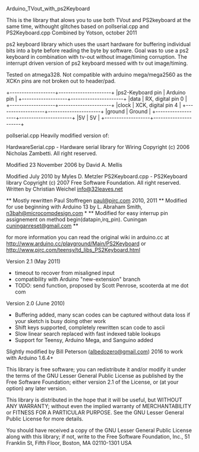 Arduino_TVout_with_ps2Keyboard

This is the library that alows you to use both TVout and PS2keyboard at the same time, withought glitches
 based on pollserial.cpp and PS2Keyboard.cpp
 Combined by Yotson, october 2011
 
 ps2 keyboard library which uses the usart hardware for buffering individual bits into a byte before reading the byte by software.
 Goal was to use a ps2 keyboard in combination with tv-out without image/timing corruption. 
 The interrupt driven version of ps2 keyboard messed with tv out image/timing.
    
 Tested on atmega328. Not compatible with arduino mega/mega2560 as the XCKn pins are not broken out to header/pad.
  
  
 +-------------------+----------------------+ 
 |ps2-Keyboard pin   |  Arduino pin         |
 +-------------------+----------------------+
 |data               |  RX, digital pin 0   |
 +-------------------+----------------------+
 |clock              |  XCK, digital pin 4  |
 +-------------------+----------------------+
 |ground             |  Ground              |
 +-------------------+----------------------+
 |5V                 |  5V                  |
 +-------------------+----------------------+

 pollserial.cpp Heavily modified version of:
 
 HardwareSerial.cpp - Hardware serial library for Wiring
 Copyright (c) 2006 Nicholas Zambetti.  All right reserved.

 Modified 23 November 2006 by David A. Mellis
 
 Modified July 2010 by Myles D. Metzler
 PS2Keyboard.cpp - PS2Keyboard library
 Copyright (c) 2007 Free Software Foundation.  All right reserved.
 Written by Christian Weichel <info@32leaves.net>
 
 ** Mostly rewritten Paul Stoffregen <paul@pjrc.com> 2010, 2011
 ** Modified for use beginning with Arduino 13 by L. Abraham Smith, <n3bah@microcompdesign.com> * 
 ** Modified for easy interrup pin assignement on method begin(datapin,irq_pin). Cuningan <cuninganreset@gmail.com> **
 
 for more information you can read the original wiki in arduino.cc
 at http://www.arduino.cc/playground/Main/PS2Keyboard
 or http://www.pjrc.com/teensy/td_libs_PS2Keyboard.html
 
 Version 2.1 (May 2011)
 - timeout to recover from misaligned input
 - compatibility with Arduino "new-extension" branch
 - TODO: send function, proposed by Scott Penrose, scooterda at me dot com
 
 Version 2.0 (June 2010)
 - Buffering added, many scan codes can be captured without data loss
 if your sketch is busy doing other work
 - Shift keys supported, completely rewritten scan code to ascii
 - Slow linear search replaced with fast indexed table lookups
 - Support for Teensy, Arduino Mega, and Sanguino added

 Slightly modified by Bill Peterson (albedozero@gmail.com) 2016
  to work with Arduino 1.6.4+
 
 This library is free software; you can redistribute it and/or
 modify it under the terms of the GNU Lesser General Public
 License as published by the Free Software Foundation; either
 version 2.1 of the License, or (at your option) any later version.
 
 This library is distributed in the hope that it will be useful,
 but WITHOUT ANY WARRANTY; without even the implied warranty of
 MERCHANTABILITY or FITNESS FOR A PARTICULAR PURPOSE.  See the GNU
 Lesser General Public License for more details.
 
 You should have received a copy of the GNU Lesser General Public
 License along with this library; if not, write to the Free Software
 Foundation, Inc., 51 Franklin St, Fifth Floor, Boston, MA  02110-1301  USA
 
